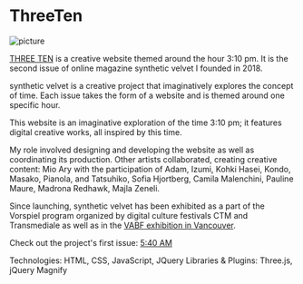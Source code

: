 # ThreeTen

![picture](/screenshot_threeten.png)

[THREE TEN](https://www.syntheticvelvet-threeten.com/) is a creative website themed around the hour 3:10 pm. It is the second issue of online magazine synthetic velvet I founded in 2018.

synthetic velvet is a creative project that imaginatively explores the concept of time. Each issue takes the form of a website and is themed around one specific hour.

This website is an imaginative exploration of the time 3:10 pm; it features digital creative works, all inspired by this time.

My role involved designing and developing the website as well as coordinating its production. Other artists collaborated, creating creative content: Mio Ary with the participation of Adam, Izumi, Kohki Hasei, Kondo, Masako, Pianola, and Tatsuhiko, Sofia Hjortberg, Camila Malenchini, Pauline Maure, Madrona Redhawk, Majla Zeneli.

Since launching, synthetic velvet has been exhibited as a part of the Vorspiel program organized by digital culture festivals CTM and Transmediale as well as in the [VABF exhibition in Vancouver](http://vancouverartbookfair.com/19/about/).

Check out the project's first issue: [5:40 AM ](https://www.syntheticvelvet-fiveforty.com/)<br />

Technologies: HTML, CSS, JavaScript, JQuery
Libraries & Plugins: Three.js, jQuery Magnify
